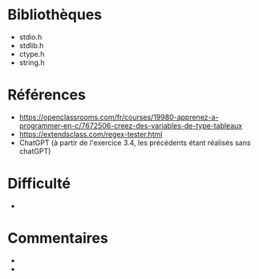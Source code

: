 # Bibliothèques

* stdio.h
* stdlib.h
* ctype.h
* string.h

# Références

* https://openclassrooms.com/fr/courses/19980-apprenez-a-programmer-en-c/7672506-creez-des-variables-de-type-tableaux
* https://extendsclass.com/regex-tester.html
* ChatGPT (à partir de l'exercice 3.4, les précédents étant réalisés sans chatGPT)

# Difficulté

*

# Commentaires

*
* 

